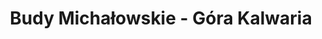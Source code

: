---
title: Budy Michałowskie - Góra Kalwaria
category: "Trasy trzydniowe"
rafting_time: 16 - 18
route_length: 56,6
price: 130
price_descrition: minimum dwa kajaki
---
